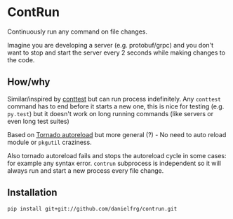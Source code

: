 # ContRun

Continuously run any command on file changes.

Imagine you are developing a server (e.g. protobuf/grpc) and you don't want to stop and start
the server every 2 seconds while making changes to the code.

## How/why

Similar/inspired by [conttest](https://github.com/eigenhombre/continuous-testing-helper) but can
run process indefinitely. Any `conttest` command has to end before it starts a new one, this
is nice for testing (e.g. `py.test`) but it doesn't work on long running commands
(like servers or even long test suites)

Based on [Tornado autoreload](https://github.com/tornadoweb/tornado/blob/master/tornado/autoreload.py)
but more general (?) - No need to auto reload module or `pkgutil` craziness.

Also tornado autoreload fails and stops the autoreload cycle in some cases: for example any syntax error.
`contrun` subprocess is independent so it will always run and start a new process every file change.

## Installation

```
pip install git+git://github.com/danielfrg/contrun.git
```
